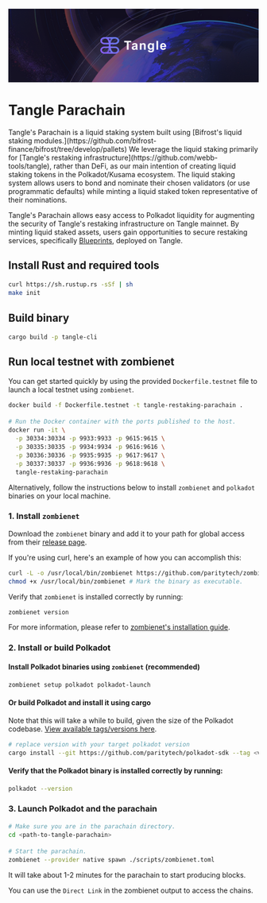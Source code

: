 <a href="https://tangle.finance"><img align="center" src="./assets/Tangle%20%20Banner.png" alt="tangle Banner"/></a>

<h1 align="left">Tangle Parachain</a></h1>

<p align="left">
Tangle's Parachain is a liquid staking system built using [Bifrost's liquid staking modules.](https://github.com/bifrost-finance/bifrost/tree/develop/pallets) We leverage the liquid staking primarily for [Tangle's restaking infrastructure](https://github.com/webb-tools/tangle), rather than DeFi, as our main intention of creating liquid staking tokens in the Polkadot/Kusama ecosystem. The liquid staking system allows users to bond and nominate their chosen validators (or use programmatic defaults) while minting a liquid staked token representative of their nominations.

Tangle's Parachain allows easy access to Polkadot liquidity for augmenting the security of Tangle's restaking infrastructure on Tangle mainnet. By minting liquid staked assets, users gain opportunities to secure restaking services, specifically [Blueprints](https://docs.tangle.tools/developers/blueprints), deployed on Tangle.

## Install Rust and required tools

```bash
curl https://sh.rustup.rs -sSf | sh
make init
```

## Build binary

```bash
cargo build -p tangle-cli
```

## Run local testnet with zombienet

You can get started quickly by using the provided `Dockerfile.testnet` file to launch a local testnet using `zombienet`.

```bash
docker build -f Dockerfile.testnet -t tangle-restaking-parachain .

# Run the Docker container with the ports published to the host.
docker run -it \
  -p 30334:30334 -p 9933:9933 -p 9615:9615 \
  -p 30335:30335 -p 9934:9934 -p 9616:9616 \
  -p 30336:30336 -p 9935:9935 -p 9617:9617 \
  -p 30337:30337 -p 9936:9936 -p 9618:9618 \
  tangle-restaking-parachain
```

Alternatively, follow the instructions below to install `zombienet` and `polkadot` binaries on your local machine.

### 1. Install `zombienet`

Download the `zombienet` binary and add it to your path for global access from their [release page](https://github.com/paritytech/zombienet/releases).

If you're using curl, here's an example of how you can accomplish this:

```bash
curl -L -o /usr/local/bin/zombienet https://github.com/paritytech/zombienet/releases/download/v1.3.105/zombienet-linux-x64
chmod +x /usr/local/bin/zombienet # Mark the binary as executable.
```

Verify that `zombienet` is installed correctly by running:

```bash
zombienet version
```

For more information, please refer to [zombienet's installation guide](https://paritytech.github.io/zombienet/install.html).

### 2. Install or build Polkadot

#### Install Polkadot binaries using `zombienet` (recommended)

```bash
zombienet setup polkadot polkadot-launch
```

#### Or build Polkadot and install it using cargo

Note that this will take a while to build, given the size of the Polkadot codebase. [View available tags/versions here](https://github.com/paritytech/polkadot-sdk/tags).

```bash
# replace version with your target polkadot version
cargo install --git https://github.com/paritytech/polkadot-sdk --tag <version> polkadot --locked
```

#### Verify that the Polkadot binary is installed correctly by running:

```bash
polkadot --version
```

### 3. Launch Polkadot and the parachain

```bash
# Make sure you are in the parachain directory.
cd <path-to-tangle-parachain>

# Start the parachain.
zombienet --provider native spawn ./scripts/zombienet.toml
```

It will take about 1-2 minutes for the parachain to start producing blocks.

You can use the `Direct Link` in the zombienet output to access the chains.
